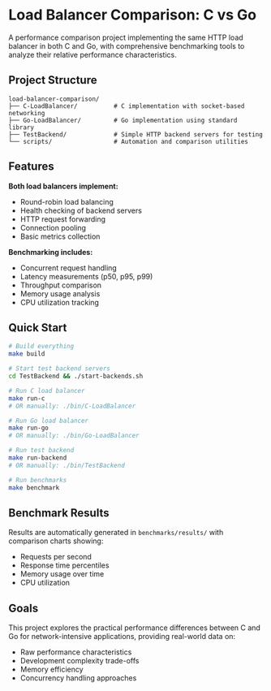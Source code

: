 # Load Balancer Comparison: C vs Go

A performance comparison project implementing the same HTTP load balancer in both C and Go, with comprehensive benchmarking tools to analyze their relative performance characteristics.

## Project Structure

```
load-balancer-comparison/
├── C-LoadBalancer/          # C implementation with socket-based networking
├── Go-LoadBalancer/         # Go implementation using standard library
├── TestBackend/             # Simple HTTP backend servers for testing
└── scripts/                 # Automation and comparison utilities
```

## Features

**Both load balancers implement:**
- Round-robin load balancing
- Health checking of backend servers
- HTTP request forwarding
- Connection pooling
- Basic metrics collection

**Benchmarking includes:**
- Concurrent request handling
- Latency measurements (p50, p95, p99)
- Throughput comparison
- Memory usage analysis
- CPU utilization tracking

## Quick Start

```bash
# Build everything
make build

# Start test backend servers
cd TestBackend && ./start-backends.sh

# Run C load balancer
make run-c
# OR manually: ./bin/C-LoadBalancer

# Run Go load balancer  
make run-go
# OR manually: ./bin/Go-LoadBalancer

# Run test backend
make run-backend
# OR manually: ./bin/TestBackend

# Run benchmarks
make benchmark
```

## Benchmark Results

Results are automatically generated in `benchmarks/results/` with comparison charts showing:
- Requests per second
- Response time percentiles  
- Memory usage over time
- CPU utilization

## Goals

This project explores the practical performance differences between C and Go for network-intensive applications, providing real-world data on:
- Raw performance characteristics
- Development complexity trade-offs
- Memory efficiency
- Concurrency handling approaches